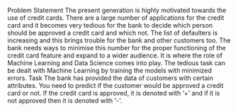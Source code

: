 Problem Statement
The present generation is highly motivated towards the use of credit cards. There are a large number of applications for the credit card and it becomes very tedious for the bank to decide which person should be approved a credit card and which not. The list of defaulters is increasing and this brings trouble for the bank and other customers too. The bank needs ways to minimise this number for the proper functioning of the credit card feature and expand to a wider audience. It is where the role of Machine Learning and Data Science comes into play. The tedious task can be dealt with Machine Learning by training the models with minimized errors.
Task
The bank has provided the data of customers with certain attributes. You need to predict if the customer would be approved a credit card or not. If the credit card is approved, it is denoted with ‘+’ and if it is not approved then it is denoted with '-'.
